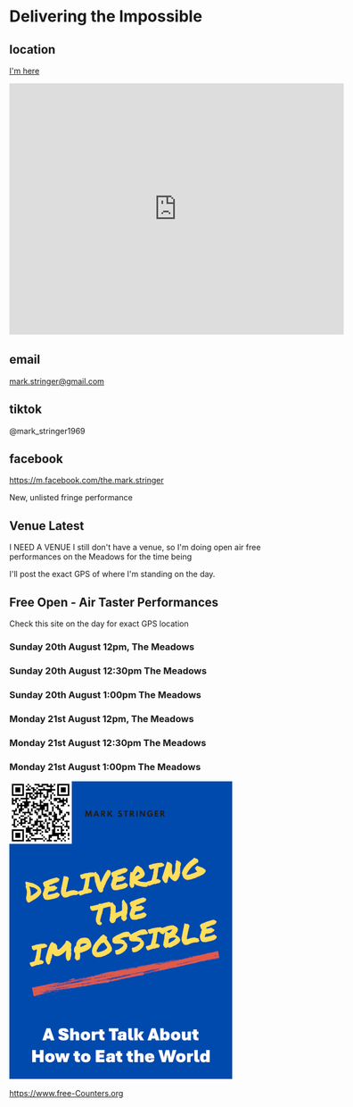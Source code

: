 # Delivering the Impossible

## location
 [I'm here](https://goo.gl/maps/N3XDJCQLympGNWLHA)

<iframe src="https://www.google.com/maps/embed?pb=!1m14!1m8!1m3!1d2234.4405050260075!2d-3.1939908922737144!3d55.94173663747839!3m2!1i1024!2i768!4f13.1!3m3!1m2!1s0x4887c79d3a6f3d81%3A0x34fd2cc960be8580!2sMelville%20Dr%2C%20Edinburgh%20EH9%201ND!5e0!3m2!1sel!2suk!4v1692551909773!5m2!1sel!2suk" width="600" height="450" style="border:0;" allowfullscreen="" loading="lazy" referrerpolicy="no-referrer-when-downgrade"></iframe>

## email
mark.stringer@gmail.com
## tiktok
@mark_stringer1969
## facebook
https://m.facebook.com/the.mark.stringer

New, unlisted fringe performance

## Venue Latest
I NEED A VENUE
I still don't have a venue, so I'm doing open air free performances on the Meadows for the time being

I'll post the exact GPS of where I'm standing on the day.

## Free Open - Air Taster Performances
Check this site on the day for exact GPS location
### Sunday 20th August 12pm, The Meadows
### Sunday 20th August 12:30pm The Meadows
### Sunday 20th August 1:00pm The Meadows
### Monday 21st August 12pm, The Meadows
### Monday 21st August 12:30pm The Meadows
### Monday 21st August 1:00pm The Meadows


<img src="cover.png" alt="HTML5 Icon" width="400">
<br>

 <a href='https://www.free-counters.org/'>https://www.free-Counters.org</a> <script type='text/javascript' src='https://www.freevisitorcounters.com/auth.php?id=e7bbf3132718a9b35a58a29dac7bc8dab49852d0'></script>
<script type="text/javascript" src="https://www.freevisitorcounters.com/en/home/counter/1064077/t/2"></script>

